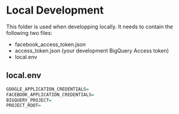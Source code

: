 # Local Development #

This folder is used when developping locally. It needs to contain the following two files:

- facebook_access_token.json
- access_token.json (your development BigQuery Access token)
- local.env

## local.env ###

```R
GOOGLE_APPLICATION_CREDENTIALS=
FACEBOOK_APPLICATION_CREDENTIALS=
BIGQUERY_PROJECT=
PROJECT_ROOT=
```
